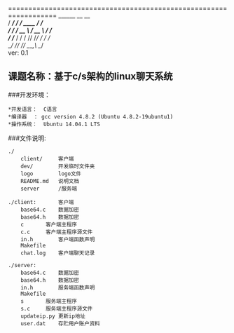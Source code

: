 <!--=============================================================================
#   >>   文件名: README.md
#   >> 	   描述: 说明文档
#   >>     作者: wangbo
#   >>    Email: mawag@live.cn
#   >>	   主页: http://www.cnblogs.com/wangbo2008/
#   >>   Github: github.com/mawag
#   >> 程序版本: 0.0.1
#   >> 创建时间: 2014-08-15 10:38:42
#   >> 修改时间: 2014-08-15 10:38:42
#  Copyright (c) wangbo  All rights reserved.
=============================================================================-->
==================================================================
           ______   __              __   
          / ____/  / /_   ____    _/ /_  
         / /      / __ \ / __ \  /_  _/  
        / /___   / / / // /_/ /   / /_   
        \____/  /_/ /_/ \____,\   \__/   
                                         ver: 0.1 


##	课题名称：基于c/s架构的linux聊天系统

###开发环境：

	*开发语言：	C语言
	*编译器  ：	gcc version 4.8.2 (Ubuntu 4.8.2-19ubuntu1) 
	*操作系统：	Ubuntu 14.04.1 LTS

###文件说明:

	./
		client/		客户端
		dev/		开发临时文件夹
		logo		logo文件
		README.md	说明文档
		server		/服务端

	./client:		客户端
		base64.c	数据加密
		base64.h	数据加密
		c		客户端主程序
		c.c		客户端主程序源文件
		in.h		客户端函数声明
		Makefile	
		chat.log	客户端聊天记录

	./server:
		base64.c	数据加密
		base64.h	数据加密
		in.h		服务端函数声明
		Makefile	
		s		服务端主程序
		s.c		服务端主程序源文件
		updateip.py	更新ip地址
		user.dat	存贮用户账户资料


